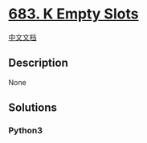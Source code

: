 # [683. K Empty Slots](https://leetcode.com/problems/k-empty-slots)

[中文文档](/leetcode/0600-0699/0683.K%20Empty%20Slots/README.md)

## Description

None

## Solutions

<!-- tabs:start -->

### **Python3**

```python

```

<!-- tabs:end -->
